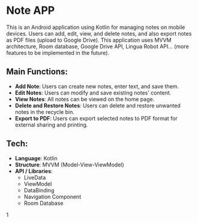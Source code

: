 # Note APP

This is an Android application using Kotlin for managing notes on mobile devices. Users can add, edit, view, and delete notes, and also export notes as PDF files (upload to Google Drive). This application uses MVVM architecture, Room database, Google Drive API, Lingua Robot API... (more features to be implemented in the future).

## Main Functions:

- **Add Note**: Users can create new notes, enter text, and save them.
- **Edit Notes**: Users can modify and save existing notes' content.
- **View Notes**: All notes can be viewed on the home page.
- **Delete and Restore Notes**: Users can delete and restore unwanted notes in the recycle bin.
- **Export to PDF**: Users can export selected notes to PDF format for external sharing and printing.

## Tech:

- **Language**: Kotlin
- **Structure**: MVVM (Model-View-ViewModel)
- **API / Libraries**:
  - LiveData
  - ViewModel
  - DataBinding
  - Navigation Component
  - Room Database

1
